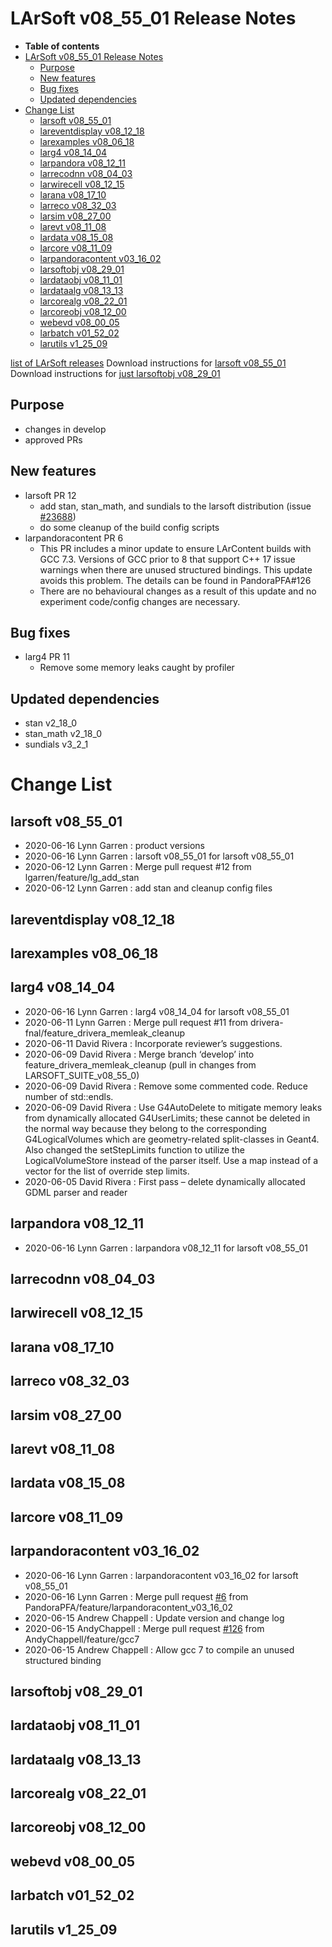 LArSoft v08\_55\_01 Release Notes
======================================================================

-   **Table of contents**
-   [LArSoft v08\_55\_01 Release Notes](#LArSoft-v08_55_01-Release-Notes)
    -   [Purpose](#Purpose)
    -   [New features](#New-features)
    -   [Bug fixes](#Bug-fixes)
    -   [Updated dependencies](#Updated-dependencies)
-   [Change List](#Change-List)
    -   [larsoft v08\_55\_01](#larsoft-v08_55_01)
    -   [lareventdisplay v08\_12\_18](#lareventdisplay-v08_12_18)
    -   [larexamples v08\_06\_18](#larexamples-v08_06_18)
    -   [larg4 v08\_14\_04](#larg4-v08_14_04)
    -   [larpandora v08\_12\_11](#larpandora-v08_12_11)
    -   [larrecodnn v08\_04\_03](#larrecodnn-v08_04_03)
    -   [larwirecell v08\_12\_15](#larwirecell-v08_12_15)
    -   [larana v08\_17\_10](#larana-v08_17_10)
    -   [larreco v08\_32\_03](#larreco-v08_32_03)
    -   [larsim v08\_27\_00](#larsim-v08_27_00)
    -   [larevt v08\_11\_08](#larevt-v08_11_08)
    -   [lardata v08\_15\_08](#lardata-v08_15_08)
    -   [larcore v08\_11\_09](#larcore-v08_11_09)
    -   [larpandoracontent v03\_16\_02](#larpandoracontent-v03_16_02)
    -   [larsoftobj v08\_29\_01](#larsoftobj-v08_29_01)
    -   [lardataobj v08\_11\_01](#lardataobj-v08_11_01)
    -   [lardataalg v08\_13\_13](#lardataalg-v08_13_13)
    -   [larcorealg v08\_22\_01](#larcorealg-v08_22_01)
    -   [larcoreobj v08\_12\_00](#larcoreobj-v08_12_00)
    -   [webevd v08\_00\_05](#webevd-v08_00_05)
    -   [larbatch v01\_52\_02](#larbatch-v01_52_02)
    -   [larutils v1\_25\_09](#larutils-v1_25_09)

[list of LArSoft releases](LArSoft_release_list)
Download instructions for [larsoft v08\_55\_01](http://scisoft.fnal.gov/scisoft/bundles/larsoft/v08_55_01/larsoft-v08_55_01.html)
Download instructions for [just larsoftobj v08\_29\_01](http://scisoft.fnal.gov/scisoft/bundles/larsoftobj/v08_29_01/larsoftobj-v08_29_01.html)

Purpose
--------------------

-   changes in develop
-   approved PRs

New features
------------------------------

-   larsoft PR 12
    -   add stan, stan\_math, and sundials to the larsoft distribution (issue [\#23688](/redmine/issues/23688 "Support: Requesting new UPS packages CVODES, Stan-math, Stan (and new version of Eigen) (Closed)"))
    -   do some cleanup of the build config scripts
-   larpandoracontent PR 6
    -   This PR includes a minor update to ensure LArContent builds with GCC 7.3. Versions of GCC prior to 8 that support C++ 17 issue warnings when there are unused structured bindings. This update avoids this problem. The details can be found in PandoraPFA\#126
    -   There are no behavioural changes as a result of this update and no experiment code/config changes are necessary.

Bug fixes
------------------------

-   larg4 PR 11
    -   Remove some memory leaks caught by profiler

Updated dependencies
----------------------------------------------

-   stan v2\_18\_0
-   stan\_math v2\_18\_0
-   sundials v3\_2\_1

Change List
============================

larsoft v08\_55\_01
------------------------------------------

-   2020-06-16 Lynn Garren : product versions
-   2020-06-16 Lynn Garren : larsoft v08\_55\_01 for larsoft v08\_55\_01
-   2020-06-12 Lynn Garren : Merge pull request \#12 from lgarren/feature/lg\_add\_stan
-   2020-06-12 Lynn Garren : add stan and cleanup config files

lareventdisplay v08\_12\_18
----------------------------------------------------------

larexamples v08\_06\_18
--------------------------------------------------

larg4 v08\_14\_04
--------------------------------------

-   2020-06-16 Lynn Garren : larg4 v08\_14\_04 for larsoft v08\_55\_01
-   2020-06-11 Lynn Garren : Merge pull request \#11 from drivera-fnal/feature\_drivera\_memleak\_cleanup
-   2020-06-11 David Rivera : Incorporate reviewer’s suggestions.
-   2020-06-09 David Rivera : Merge branch ‘develop’ into feature\_drivera\_memleak\_cleanup (pull in changes from LARSOFT\_SUITE\_v08\_55\_0)
-   2020-06-09 David Rivera : Remove some commented code. Reduce number of std::endls.
-   2020-06-09 David Rivera : Use G4AutoDelete to mitigate memory leaks from dynamically allocated G4UserLimits; these cannot be deleted in the normal way because they belong to the corresponding G4LogicalVolumes which are geometry-related split-classes in Geant4. Also changed the setStepLimits function to utilize the LogicalVolumeStore instead of the parser itself. Use a map instead of a vector for the list of override step limits.
-   2020-06-05 David Rivera : First pass – delete dynamically allocated GDML parser and reader

larpandora v08\_12\_11
------------------------------------------------

-   2020-06-16 Lynn Garren : larpandora v08\_12\_11 for larsoft v08\_55\_01

larrecodnn v08\_04\_03
------------------------------------------------

larwirecell v08\_12\_15
--------------------------------------------------

larana v08\_17\_10
----------------------------------------

larreco v08\_32\_03
------------------------------------------

larsim v08\_27\_00
----------------------------------------

larevt v08\_11\_08
----------------------------------------

lardata v08\_15\_08
------------------------------------------

larcore v08\_11\_09
------------------------------------------

larpandoracontent v03\_16\_02
--------------------------------------------------------------

-   2020-06-16 Lynn Garren : larpandoracontent v03\_16\_02 for larsoft v08\_55\_01
-   2020-06-16 Lynn Garren : Merge pull request [\#6](/redmine/issues/6 "Feature: Non-KCA Remediation (New)") from PandoraPFA/feature/larpandoracontent\_v03\_16\_02
-   2020-06-15 Andrew Chappell : Update version and change log
-   2020-06-15 AndyChappell : Merge pull request [\#126](/redmine/issues/126 "Bug: REQUESTER_GROUP needs to be calculated using a different date when people are re-orged while req ... (New)") from AndyChappell/feature/gcc7
-   2020-06-15 Andrew Chappell : Allow gcc 7 to compile an unused structured binding

larsoftobj v08\_29\_01
------------------------------------------------

lardataobj v08\_11\_01
------------------------------------------------

lardataalg v08\_13\_13
------------------------------------------------

larcorealg v08\_22\_01
------------------------------------------------

larcoreobj v08\_12\_00
------------------------------------------------

webevd v08\_00\_05
----------------------------------------

larbatch v01\_52\_02
--------------------------------------------

larutils v1\_25\_09
------------------------------------------
